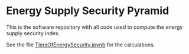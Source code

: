 # Energy Supply Security Pyramid

This is the software repository with all code used to compute the energy supply security index.

See the file [TiersOfEnergySecurity.ipynb](TiersOfEnergySecurity.ipynb) for the calculations.
